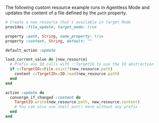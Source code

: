 
The following custom resource example runs in Agentless Mode and updates the content of a file defined by the `path` property.

```ruby
# Create a new resource that's available in Target Mode
provides :file_update, target_mode: true

property :path, String, name_property: true
property :content, String, default: ""

default_action :update

load_current_value do |new_resource|
  # Prefix any IO calls with ::TargetIO to use the IO abstraction
  if ::TargetIO::File.exist?(new_resource.path)
    content ::TargetIO::IO.read(new_resource.path)
  end
end

action :update do
  converge_if_changed :content do
    TargetIO.write(new_resource.path, new_resource.content)
    # You can also use shell_out() here without any prefix
  end
end
```
